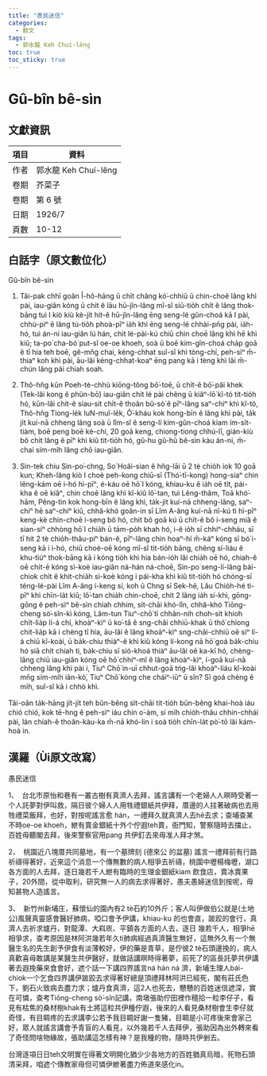 ```yaml
---
title: "愚民迷信"
categories:
  - 散文
tags:
  - 郭水龍 Keh Chuí-lêng
toc: true
toc_sticky: true
---
```


# Gû-bîn bê-sìn

## 文獻資訊

| 項目 | 資料 |
|---|---|
| 作者 | 郭水龍 Keh Chuí-lêng |
| 卷期 | 芥菜子 |
| 卷期 | 第 6 號 |
| 日期 | 1926/7 |
| 頁數 | 10-12 |

## 白話字（原文數位化）

Gû-bîn bê-sìn

1. Tâi-pak chhī goân Î-hô-hāng ū chi̍t châng kó͘-chhiū ū chin-choē lâng khì pài, iau-giân kóng ū chi̍t ê lāu hū-jîn-lâng mî-sî siū-tio̍h chi̍t ê lâng thok-bāng tuì I kiò kiù kè-ji̍t hit-ê hū-jîn-lâng ēng seng-lé gûn-choá kā I pài, chhù-piⁿ ê lâng tú-tio̍h phoà-pīⁿ ia̍h khì ēng seng-lé chhài-pn̄g pài, ia̍h-hó, tuì án-ni iau-giân lú hán, chi̍t lé-pài-kú chiū chin choē lâng khì hē khì kiû; ta-po͘ cha-bó͘ put-sî oe-oe khoeh, soà ū boē kim-gîn-choá cha̍p goā ê tī hia teh boē, gê-mn̂g chai, kéng-chhat suî-sî khì tòng-chí, peh-sìⁿ m̄-thiaⁿ koh khì pài, āu-lâi kéng-chhat-koaⁿ ēng pang kā i tèng khì lâi m̄-chún lâng pài chiah soah.

2. Thô-hn̂g kūn Poeh-tè-chhù kiōng-tông bō͘-toē, ū chi̍t-ê bō͘-pâi khek (Tek-lâi kong ê phûn-bō͘) iau-giân chi̍t lé pài chêng ū kiâⁿ-lō͘ kî-tó tit-tio̍h hó, kūn-lâi chit-ê siau-sit chi̍t-ê thoân bû-sò͘ ê pīⁿ-lâng saⁿ-chiⁿ khì kî-tó, Thô-hn̂g Tiong-le̍k IuN-muî-le̍k, Ô͘-kháu kok hong-bīn ê lâng khì pài, ta̍k ji̍t kuí-nā chheng lâng soà ū lîm-sî ê seng-lí kim-gûn-choá kiam ím-si̍t-tiàm, boē peng boē ké-chí, 20 goā keng, chiong-tiong chhú-lī, gián-kiù bô chi̍t lâng ê pīⁿ khì kiû tit-tio̍h hó, gû-hu gû-hū bê-sìn kàu án-ni, m̄-chai sím-mi̍h lâng chō iau-giân.

3. Sin-tek chiu Sin-po͘-chng, So͘ Hoâi-sian ê hn̂g-lāi ū 2 tè chio̍h iok 10 goā kun; Kheh-lâng kiò I choè peh-kong chiū-sī (Thó͘-tī-kong) hong-siaⁿ chin lêng-kám oē i-hó hì-pīⁿ, é-káu oē hō͘ I kóng, khiau-ku ê ia̍h oē ti̍t, pái-kha ê oē kiâⁿ, chin choē lâng khì kî-kiû lô͘-tan, tuì Lêng-thâm, Toā khó͘-hām, Pêng-tìn kok hong-bīn ê lâng khì, ta̍k-ji̍t kuí-nā chheng-lâng, saⁿ-chiⁿ hē saⁿ-chiⁿ kiû, chhâ-khó goân-in sī Lîm A-âng kuí-nā nî-kú tì hì-pīⁿ keng-kè chin-choē i-seng bô hó, chit bô goā kú ū chi̍t-ê bô i-seng miâ ê sian-siⁿ chhòng hō͘ I chia̍h ū tām-po̍h khah hó, i-ê io̍h sī chhiⁿ-chháu, sī tī hit 2 tè chio̍h-thâu-piⁿ bán-ê, pīⁿ-lâng chin hoaⁿ-hí m̄-káⁿ kóng sī bó͘ i-seng kā i i-hó, chiū choè-oē kóng mî-sî tit-tio̍h bāng, chêng sí-liáu ê khu-tiúⁿ thok-bāng kā i kóng tio̍h khì hia bán-io̍h lâi chia̍h oē hó, chiah-ê oē chi̍t-ē kóng sì-koè iau-giân ná-hán ná-choē, Sin-po͘ seng-lí-lâng bái-chiok chi̍t ê khit-chia̍h sì-koè kóng i pái-kha khì kiû tit-tio̍h hó chóng-sī téng-lé-pài Lîm A-âng í-keng sí, koh ū Chng sī Sek-hē, Lâu Chio̍h-hé tì-pīⁿ khì chīn-la̍t kiû; lô͘-tan chia̍h chin-choē, chit 2 lâng ia̍h sí-khì, gōng-gōng ê peh-sìⁿ bê-sìn chiah chhim, si̍t-chāi khó-lîn, chhâ-khó Tiōng-cheng sò͘-sîn-kì kóng, Lâm-tun Tiuⁿ-chō͘ tī chhân-nih choh-sit khioh chi̍t-lia̍p lí-á chí, khoàⁿ-kìⁿ ū ko͘-tâ ê sng-châi chhiū-khak ū thô͘ chiong chit-lia̍p kā i chèng tī hia, āu-lâi ê lâng khoàⁿ-kìⁿ sng-châi-chhiū oē siⁿ lí-á chiū kî-koài, ū ba̍k-chiu thiàⁿ-ê khì kiû kóng lí-kong nā hō͘ goá ba̍k-chiu hó siā chi̍t chiah ti, ba̍k-chiu sī sió-khoá thiàⁿ āu-lâi oē ka-kī hó, chèng-lâng chiū iau-giân kóng oē hō͘ chhiⁿ-mî ê lâng khoàⁿ-kìⁿ, í-goā kuí-nā chheng lâng khì pài i, Tiuⁿ Chō͘ in-uī chhut-goā tńg-lâi khoàⁿ-liáu kî-koài mn̄g sím-mi̍h iân-kò͘, Tiuⁿ Chō͘ kóng che cháiⁿ-iūⁿ ū sîn? Sī goá chèng ê mi̍h, suî-sî kā i chhò khì.

Tâi-oân ta̍k-hāng ji̍t-ji̍t teh bûn-bêng si̍t-chāi tit-tio̍h bûn-bêng khai-hoà iáu chió chió, kok tē-hng ê peh-sìⁿ iáu chin o͘-àm, sí mi̍h chio̍h-thâu chhin-chhái pài, lán chiah-ê thoân-kàu-ka m̄-nā khó-lin i soà tio̍h chīn-la̍t pò͘-tō lâi kám-hoà in.

## 漢羅（Ùi原文改寫）

愚民迷信

1、  台北市原怡和巷有一叢古樹有真濟人去拜，謠言講有一个老婦人人暝時受著一个人託夢對伊叫救，隔日彼个婦人人用牲禮銀紙共伊拜，厝邊的人拄著破病也去用牲禮菜飯拜，也好，對按呢謠言愈 hán，一禮拜久就真濟人去hē去求；查埔查某不時oe-oe khoeh，紲有賣金銀紙十外个佇遐teh賣，衙門知，警察隨時去擋止，百姓毋聽閣去拜，後來警察官用pang 共伊釘去來毋准人拜才煞。

2、  桃園近八塊厝共同墓地，有一个墓牌刻 (德來公 的盆墓) 謠言一禮拜前有行路祈禱得著好，近來這个消息一个傳無數的病人相爭去祈禱，桃園中壢楊梅壢，湖口各方面的人去拜，逐日幾若千人紲有臨時的生理金銀紙kiam 飲食店，賣冰賣果子，20外間，從中取利，研究無一人的病去求得著好，愚夫愚婦迷信到按呢，毋知甚物人造謠言。

3、  新竹州新埔庄，蘇懷仙的園內有2 tè石約10外斤；客人叫伊做伯公就是(土地公)風聲真靈感會醫好肺病，啞口會予伊講，khiau-ku 的也會直，跛跤的會行，真濟人去祈求爐丹，對龍潭、大嵙崁、平鎮各方面的人去，逐日 幾若千人，相爭hē相爭求，查考原因是林阿洪幾若年久tì肺病經過真濟醫生無好，這無外久有一个無醫生名的先生創予伊食有淡薄較好，伊的藥是青草，是佇彼2 tè石頭邊挽的，病人真歡喜毋敢講是某醫生共伊醫好，就做話講暝時得著夢，前死了的區長託夢共伊講著去遐挽藥來食會好，遮个話一下講四界謠言ná hán ná 濟，新埔生理人bái-chiok一个乞食四界講伊跛跤去求得著好總是頂禮拜林阿洪已經死，閣有莊氏色下，劉石火致病去盡力求；爐丹食真濟，這2人也死去，戇戇的百姓迷信遮深，實在可憐，查考Tiōng-cheng sò͘-sîn記講，南墩張助佇田裡作穡拾一粒李仔子，看見有枯焦的桑材樹khak有土將這粒共伊種佇遐，後來的人看見桑材樹會生李仔就奇怪，有目睭疼的去求講李公若予我目睭好謝一隻豬，目睭是小可疼後來會家己好，眾人就謠言講會予青盲的人看見，以外幾若千人去拜伊，張助因為出外轉來看了奇怪問啥物緣故，張助講這怎樣有神？是我種的物，隨時共伊剉去。

台灣逐項日日teh文明實在得著文明開化猶少少各地方的百姓猶真烏暗，死物石頭清采拜，咱遮个傳教家毋但可憐伊紲著盡力佈道來感化in。
